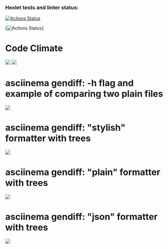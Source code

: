 ### Hexlet tests and linter status:
[![Actions Status](https://github.com/Anxieye/python-project-50/workflows/hexlet-check/badge.svg)](https://github.com/Anxieye/python-project-50/actions)

[![Actions Status](https://github.com/Anxieye/python-project-50/actions/workflows/test-coverage-lint.yml/badge.svg)]

# Code Climate
<a href="https://codeclimate.com/github/Anxieye/python-project-50/maintainability"><img src="https://api.codeclimate.com/v1/badges/188b24689a96b9855249/maintainability" /></a>
<a href="https://codeclimate.com/github/Anxieye/python-project-50/test_coverage"><img src="https://api.codeclimate.com/v1/badges/188b24689a96b9855249/test_coverage" /></a>


# asciinema gendiff: -h flag and example of comparing two plain files 
<a href="https://asciinema.org/a/YKF8L8MMXDYe4QeM9Cp1VZakC" target="_blank"><img src="https://asciinema.org/a/YKF8L8MMXDYe4QeM9Cp1VZakC.svg" /></a>

# asciinema gendiff: "stylish" formatter with trees
<a href="https://asciinema.org/a/8JNNc1JOlxuiEFnagaMm8z5aE" target="_blank"><img src="https://asciinema.org/a/8JNNc1JOlxuiEFnagaMm8z5aE.svg" /></a>

# asciinema gendiff: "plain" formatter with trees
<a href="https://asciinema.org/a/yCWrsKxsURbafEcJHNZXCjObk" target="_blank"><img src="https://asciinema.org/a/yCWrsKxsURbafEcJHNZXCjObk.svg" /></a>

# asciinema gendiff: "json" formatter with trees
<a href="https://asciinema.org/a/KwLLop3rf97ysHqREwEksqDsX" target="_blank"><img src="https://asciinema.org/a/KwLLop3rf97ysHqREwEksqDsX.svg" /></a>